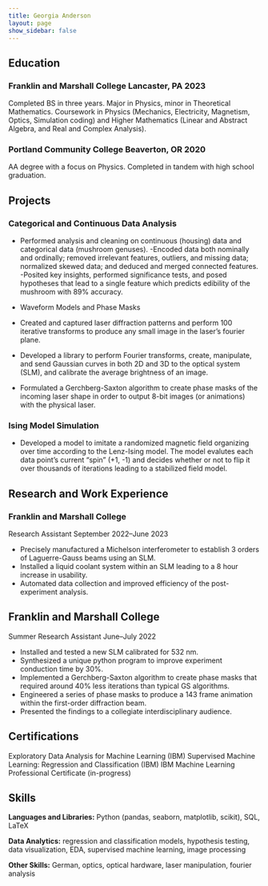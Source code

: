 ```yaml
---
title: Georgia Anderson
layout: page
show_sidebar: false
---
```


## Education


### Franklin and Marshall College   				           Lancaster, PA 2023 
Completed BS in three years.
Major in Physics, minor in Theoretical Mathematics.
Coursework in Physics (Mechanics, Electricity, Magnetism, Optics, Simulation coding) and Higher Mathematics (Linear and Abstract Algebra, and Real and Complex Analysis).

### Portland Community College					         Beaverton, OR 2020
AA degree with a focus on Physics. 
Completed in tandem with high school graduation.


## Projects


### Categorical and Continuous Data Analysis
- Performed analysis and cleaning on  continuous (housing) data and categorical data (mushroom genuses).
-Encoded data both nominally and ordinally; removed irrelevant features, outliers, and missing data; normalized skewed data; and deduced and merged connected features.
-Posited key insights, performed significance tests, and posed hypotheses that lead to a single feature which predicts edibility of the mushroom with 89% accuracy.

- Waveform Models and Phase Masks
- Created and captured laser diffraction patterns and perform 100 iterative transforms to produce any small image in the laser’s fourier plane.
- Developed a library to perform Fourier transforms, create, manipulate, and send Gaussian curves in both 2D and 3D to the optical system (SLM), and calibrate the average brightness of an image.
- Formulated a Gerchberg-Saxton algorithm to create phase masks of the incoming laser shape in order to output 8-bit images (or animations) with the physical laser.

### Ising Model Simulation
- Developed a model to imitate a randomized magnetic field organizing over time according to the Lenz-Ising model.  The model evalutes each data point’s current “spin” (+1, -1) and decides whether or not to flip it over thousands of iterations leading to a stabilized field model.


## Research and Work Experience

### Franklin and Marshall College
Research Assistant     				                 	       September 2022–June 2023
- Precisely manufactured a Michelson interferometer to establish  3 orders of Laguerre-Gauss beams using an SLM.
- Installed a liquid coolant system within an SLM leading to a 8 hour increase in usability.
- Automated data collection and improved efficiency of the post-experiment analysis.

## Franklin and Marshall College
Summer Research Assistant     			           	   		      June–July 2022
- Installed and tested a new SLM calibrated for 532 nm.
- Synthesized a unique python program to improve experiment conduction time by 30%.
- Implemented a Gerchberg-Saxton algorithm to create phase masks that required  around 40% less iterations than typical GS algorithms.
- Engineered a series of phase masks to produce a 143 frame animation within the first-order diffraction beam.
- Presented the findings to a collegiate interdisciplinary audience.


## Certifications


Exploratory Data Analysis for Machine Learning (IBM)
Supervised Machine Learning: Regression and Classification (IBM)
IBM Machine Learning Professional Certificate (in-progress)


## Skills


**Languages and Libraries:** Python (pandas, seaborn, matplotlib, scikit), SQL, LaTeX

**Data Analytics:** regression and classification models, hypothesis testing, data visualization, EDA, supervised machine learning, image processing

**Other Skills:** German, optics, optical hardware, laser manipulation, fourier analysis

